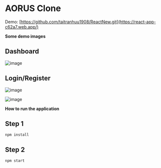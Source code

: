 # AORUS Clone
Demo: [https://github.com/taitranhuu1908/ReactNew.git](https://react-app-c62a7.web.app/)

**Some demo images**

Dashboard
----
![image](https://user-images.githubusercontent.com/76210961/209241390-1677ca77-9a73-4629-96b3-bd5429c09ab2.png)

Login/Register
--------------
![image](https://user-images.githubusercontent.com/76210961/209241476-51e16795-0dbe-4be6-8b56-dbbc51a34998.png)

![image](https://user-images.githubusercontent.com/76210961/209241547-8ff6cee3-fb5c-4a35-996a-d0fa76943b33.png)


**How to run the application**

Step 1
---------------------
```
npm install
```

Step 2
---------------------
```
npm start
```

